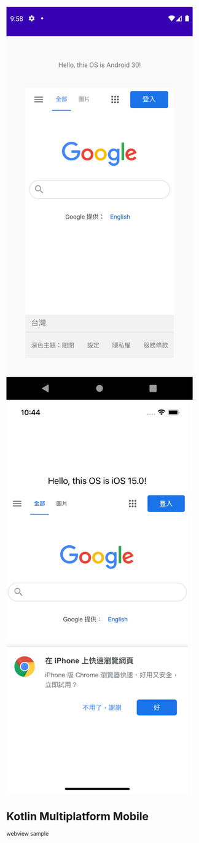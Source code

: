 ![Logo](screenShot\sample_Android.png)
![Logo](screenShot\sample_iOS.png)

# Kotlin Multiplatform Mobile
webview sample